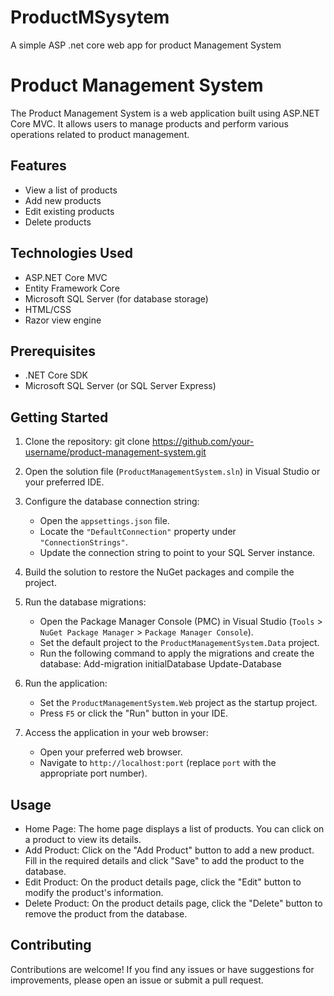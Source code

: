 # ProductMSysytem
A simple ASP .net core web app for product Management System
# Product Management System

The Product Management System is a web application built using ASP.NET Core MVC. It allows users to manage products and perform various operations related to product management.

## Features

- View a list of products
- Add new products
- Edit existing products
- Delete products

## Technologies Used

- ASP.NET Core MVC
- Entity Framework Core
- Microsoft SQL Server (for database storage)
- HTML/CSS
- Razor view engine

## Prerequisites

- .NET Core SDK 
- Microsoft SQL Server (or SQL Server Express)

## Getting Started

1. Clone the repository: git clone https://github.com/your-username/product-management-system.git

2. Open the solution file (`ProductManagementSystem.sln`) in Visual Studio or your preferred IDE.

3. Configure the database connection string:
   - Open the `appsettings.json` file.
   - Locate the `"DefaultConnection"` property under `"ConnectionStrings"`.
   - Update the connection string to point to your SQL Server instance.

4. Build the solution to restore the NuGet packages and compile the project.

5. Run the database migrations:
   - Open the Package Manager Console (PMC) in Visual Studio (`Tools` > `NuGet Package Manager` > `Package Manager Console`).
   - Set the default project to the `ProductManagementSystem.Data` project.
   - Run the following command to apply the migrations and create the database:
     Add-migration initialDatabase 
     Update-Database


6. Run the application:
   - Set the `ProductManagementSystem.Web` project as the startup project.
   - Press `F5` or click the "Run" button in your IDE.

7. Access the application in your web browser:
   - Open your preferred web browser.
   - Navigate to `http://localhost:port` (replace `port` with the appropriate port number).

## Usage

- Home Page: The home page displays a list of products. You can click on a product to view its details.
- Add Product: Click on the "Add Product" button to add a new product. Fill in the required details and click "Save" to add the product to the database.
- Edit Product: On the product details page, click the "Edit" button to modify the product's information.
- Delete Product: On the product details page, click the "Delete" button to remove the product from the database.

## Contributing

Contributions are welcome! If you find any issues or have suggestions for improvements, please open an issue or submit a pull request.






